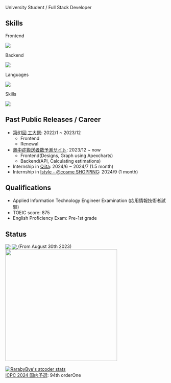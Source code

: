 University Student / Full Stack Developer

<h2>Skills</h2>
<p>Frontend</p>
<a href="https://skillicons.dev">
  <img src="https://skillicons.dev/icons?i=html,css,scss,js,ts,react,jquery" />
</a>
<p>Backend</p>
<a href="https://skillicons.dev">
  <img src="https://skillicons.dev/icons?i=nodejs,ruby" />
</a>
<p>Languages</p>
<a href="https://skillicons.dev">
  <img src="https://skillicons.dev/icons?i=c,cpp,java,py" />
</a>
<p>Skills</p>
<a href="https://skillicons.dev">
  <img src="https://skillicons.dev/icons?i=git,github,githubactions,docker,firebase,gcp,postman,opencv,vscode,clion,eclipse,atom" />
</a>

<h2>Past Public Releases / Career</h2>
<ul>
  <li>
    <a href="https://koudaisai.com/61st/">第61回 工大祭</a>: 2022/1 ~ 2023/12
    <ul>
      <li>Frontend</li>
      <li>Renewal</li>
    </ul>
  </li>
  <li>
    <a href="https://heatstroke.jp/">熱中症搬送者数予測サイト</a>: 2023/12 ~ now
    <ul>
      <li>Frontend(Designs, Graph using Apexcharts)</li>
      <li>Backend(API, Calculating estimations)</li>
    </ul>
  </li>
  <li>
    Internship in <a href="https://qiita.com/">Qiita</a>: 2024/6 ~ 2024/7 (1.5 month)
  </li>
  <li>
    Internship in <a href="https://www.cosme.com/">Istyle - @cosme SHOPPING</a>: 2024/9 (1 month)
  </li>
</ul>

<h2>Qualifications</h2>
<ul>
  <li>Applied Information Technology Engineer Examination (応用情報技術者試験)</li>
  <li>TOEIC score: 875</li>
  <li>English Proficiency Exam: Pre-1st grade</li>
</ul>

<h2>Status</h2>
<img align="center" src="https://github-readme-stats.vercel.app/api/top-langs/?username=MurakawaTakuya&layout=compact" />
<a href="https://wakatime.com/@MurakawaTakuya">
  <img align="center" src="https://wakatime.com/badge/user/4fc8088f-5a18-4f4b-99be-28a739b8cc1c.svg" />
</a>
(From August 30th 2023)
<br>
<a href="https://wakatime.com/@MurakawaTakuya">
  <img align="center" height="350" src="https://github-readme-stats.vercel.app/api/wakatime?username=@MurakawaTakuya&layout=compact" />
</a>
<br><br>
<a href="https://atcoder.jp/users/RarabyBye">
  <img src="https://atcoder-readme-stats.vercel.app/stats/RarabyBye?show_history=5&width=300" alt="RarabyBye's atcoder stats" />
</a>
<br>
<a href="https://icpc.iisf.or.jp/2024-yokohama/domestic/icpc-2024-result/">ICPC 2024 国内予選</a>:  94th orderOne
